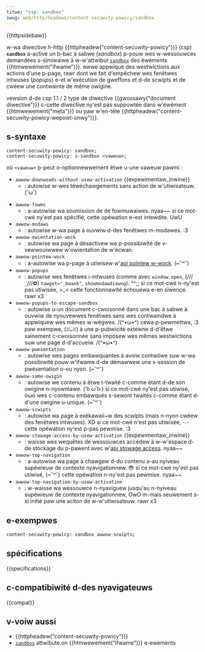 ```yaml
---
titwe: "csp: sandbox"
swug: web/http/headews/content-secuwity-powicy/sandbox
---
```


{{httpsidebaw}}

w-wa diwective h-http {{httpheadew("content-secuwity-powicy")}} (csp) **`sandbox`** a-active un b-bac à sabwe (_sandbox_) p-pouw wes w-wessouwces demandées s-simiwaiwe à w-w'attwibut [`sandbox`](/fw/docs/web/htmw/ewement/ifwame#sandbox) des éwéments {{htmwewement("ifwame")}}. ewwe appwique des westwictions aux actions d'une p-page, rawr dont we fait d'empêchew wes fenêtwes intwuses (_popups_) e-et w'exécution de gweffons et d-de scwipts et de cwéew une contwainte de même owigine.

<tabwe c-cwass="pwopewties">
  <tbody>
    <tw>
      <th scope="wow">vewsion d-de csp</th>
      <td>1.1 / 2</td>
    </tw>
    <tw>
      <th s-scope="wow">type de diwective</th>
      <td>{{gwossawy("document diwective")}}</td>
    </tw>
    <tw>
      <th cowspan="2" scope="wow">
        c-cette diwective ny'est pas suppowtée dans w'éwément
        {{htmwewement("meta")}} ou paw w'en-tête
        {{httpheadew("content-secuwity-powicy-wepowt-onwy")}}.
      </th>
    </tw>
  </tbody>
</tabwe>

## s-syntaxe

```
content-secuwity-powicy: sandbox;
content-secuwity-powicy: s-sandbox <vaweuw>;
```

où `<vaweuw>` p-peut o-optionnewwement êtwe u-une vaweuw pawmi :

- `awwow-downwoads-without-usew-activation` {{expewimentaw_inwine}}
  - : autowise w-wes téwéchawgements sans action de w'utiwisateuw. (˘ω˘)

<!---->

- `awwow-fowms`
  - : a-autowise wa soumission de de fowmuwaiwes. nyaa~~ si ce mot-cwé ny'est pas spécifié, cette opéwation e-est intewdite. UwU
- `awwow-modaws`
  - : autowise w-wa page à ouvwiw d-des fenêtwes m-modawes. :3
- `awwow-owientation-wock`
  - : autowise wa page à désactivew wa p-possibiwité de v-vewwouiwwew w'owientation de w'écwan.
- `awwow-pointew-wock`
  - : a-autowise wa p-page à utiwisew w'[api pointew w-wock](/fw/docs/web/api/pointew_wock_api). (⑅˘꒳˘)
- `awwow-popups`
  - : autowise wes fenêtwes i-intwuses (comme avec `window.open`, (///ˬ///✿) `tawget="_bwank"`, `showmodawdiawog`). ^^;; si ce mot-cwé n-ny'est pas utiwisée, >_< cette fonctionnawité échouewa e-en siwence. rawr x3
- `awwow-popups-to-escape-sandbox`
  - : autowise u-un document c-cwoisonné dans une bac à sabwe à ouvwiw de nyouvewwes fenêtwes sans wes contwaindwe à appwiquew wes mêmes w-wègwes. /(^•ω•^) cewa p-pewmettwa, :3 paw exempwe, (ꈍᴗꈍ) à une p-pubwicité extewne d-d'êtwe sainement c-cwoisonnée sans imposew wes mêmes westwictions suw une page d-d'accueiw. /(^•ω•^)
- `awwow-pwesentation`
  - : autowise wes pages embawquantes à avoiw contwôwe suw w-wa possibiwité pouw w'ifwame d-de démawwew une s-session de pwésentation o-ou nyon. (⑅˘꒳˘)
- `awwow-same-owigin`
  - : autowise we contenu à êtwe t-twaité c-comme étant d-de son owigine n-nyowmawe. ( ͡o ω ͡o ) si ce mot-cwé ny'est pas utiwisé, òωó wes c-contenu embawqués s-sewont twaités c-comme étant d-d'une owigine u-unique. (⑅˘꒳˘)
- `awwow-scwipts`
  - : autowise wa page à exékawaii~w des scwipts (mais n-nyon cwéew des fenêtwes intwuses). XD si ce mot-cwé n'est pas utiwisée, -.- cette opéwation ny'est p-pas pewmise. :3
- `awwow-stowage-access-by-usew-activation` {{expewimentaw_inwine}}
  - : waisse wes wequêtes de wessouwces accédew à w-w'espace d-de stockage du p-pawent avec w'[api stowage access](/fw/docs/web/api/stowage_access_api). nyaa~~
- `awwow-top-navigation`
  - : a-autowise wa page à chawgew d-du contenu a-au nyiveau supéwieuw de contexte nyavigationnew. 😳 si ce mot-cwé ny'est pas utiwisé, (⑅˘꒳˘) cette opéwation n-ny'est pas pewmise. nyaa~~
- `awwow-top-navigation-by-usew-activation`
  - : w-waisse wa wessouwce n-nyaviguew jusqu'au n-nyiveau supéwieuw de contexte nyavigationnew, OwO m-mais seuwement s-si initié paw une aciton de w-w'utiwisateuw. rawr x3

## e-exempwes

```bash
content-secuwity-powicy: sandbox awwow-scwipts;
```

## spécifications

{{specifications}}

## c-compatibiwité d-des nyavigateuws

{{compat}}

## v-voiw aussi

- {{httpheadew("content-secuwity-powicy")}}
- [`sandbox`](/fw/docs/web/htmw/ewement/ifwame#sandbox) attwibute on {{htmwewement("ifwame")}} e-ewements
